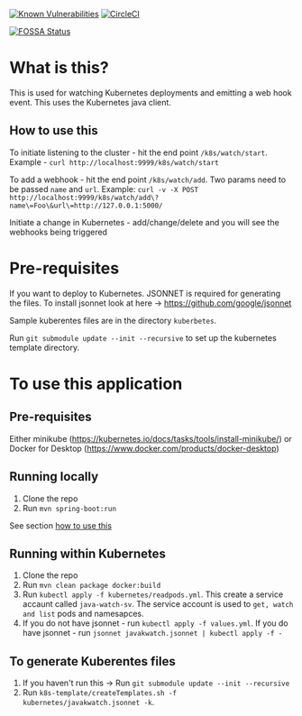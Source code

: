 [![Known Vulnerabilities](https://snyk.io/test/github/parj/javaKWatch/badge.svg)](https://snyk.io/test/github/parj/javaKWatch
) [![CircleCI](https://circleci.com/gh/parj/javaKWatch.svg?style=svg)](https://circleci.com/gh/parj/javaKWatch)

[![FOSSA Status](https://app.fossa.com/api/projects/git%2Bgithub.com%2Fparj%2FjavaKWatch.svg?type=large)](https://app.fossa.com/projects/git%2Bgithub.com%2Fparj%2FjavaKWatch?ref=badge_large)

# What is this?

This is used for watching Kubernetes deployments and emitting a web hook event. This uses the Kubernetes java client.

## How to use this
To initiate listening to the cluster - hit the end point `/k8s/watch/start`. Example - `curl http://localhost:9999/k8s/watch/start`

To add a webhook - hit the end point `/k8s/watch/add`. Two params need to be passed `name` and `url`. Example: `curl -v -X POST http://localhost:9999/k8s/watch/add\?name\=Foo\&url\=http://127.0.0.1:5000/`

Initiate a change in Kubernetes - add/change/delete and you will see the webhooks being triggered

# Pre-requisites

If you want to deploy to Kubernetes. JSONNET is required for generating the files. To install jsonnet look at here -> https://github.com/google/jsonnet

Sample kuberentes files are in the directory `kuberbetes`.

Run `git submodule update --init --recursive` to set up the kubernetes template directory.
 
# To use this application

## Pre-requisites
Either minikube (https://kubernetes.io/docs/tasks/tools/install-minikube/) or Docker for Desktop (https://www.docker.com/products/docker-desktop)

## Running locally

1. Clone the repo
1. Run `mvn spring-boot:run`

See section [how to use this](#how-to-use-this)

## Running within Kubernetes

1. Clone the repo
1. Run `mvn clean package docker:build`
1. Run `kubectl apply -f kubernetes/readpods.yml`. This create a service accaunt called `java-watch-sv`. The service account is used to `get, watch and list` pods and namesapces.
1. If you do not have jsonnet - run `kubectl apply -f values.yml`. If you do have jsonnet - run `jsonnet javakwatch.jsonnet | kubectl apply -f -`

## To generate Kuberentes files
 1. If you haven't run this -> Run `git submodule update --init --recursive` 
 1. Run `k8s-template/createTemplates.sh -f kubernetes/javakwatch.jsonnet -k`.